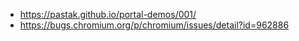 - https://pastak.github.io/portal-demos/001/
- https://bugs.chromium.org/p/chromium/issues/detail?id=962886
